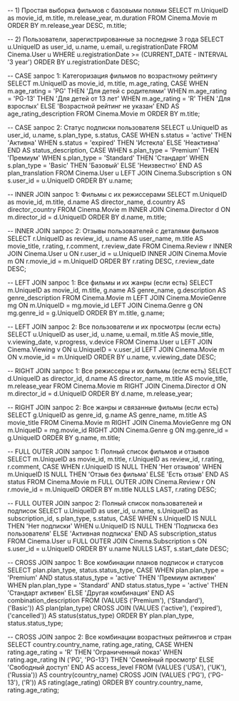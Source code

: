 -- 1) Простая выборка фильмов с базовыми полями
SELECT 
    m.UniqueID as movie_id, 
    m.title, 
    m.release_year, 
    m.duration
FROM Cinema.Movie m
ORDER BY m.release_year DESC, m.title;

-- 2) Пользователи, зарегистрированные за последние 3 года
SELECT 
    u.UniqueID as user_id, 
    u.name, 
    u.email, 
    u.registrationDate
FROM Cinema.User u
WHERE u.registrationDate >= (CURRENT_DATE - INTERVAL '3 year')
ORDER BY u.registrationDate DESC;

-- CASE запрос 1: Категоризация фильмов по возрастному рейтингу
SELECT
    m.UniqueID as movie_id,
    m.title,
    m.age_rating,
    CASE
        WHEN m.age_rating = 'PG' THEN 'Для детей с родителями'
        WHEN m.age_rating = 'PG-13' THEN 'Для детей от 13 лет'
        WHEN m.age_rating = 'R' THEN 'Для взрослых'
        ELSE 'Возрастной рейтинг не указан'
    END AS age_rating_description
FROM Cinema.Movie m
ORDER BY m.title;

-- CASE запрос 2: Статус подписки пользователя
SELECT
    u.UniqueID as user_id,
    u.name,
    s.plan_type,
    s.status,
    CASE
        WHEN s.status = 'active' THEN 'Активна'
        WHEN s.status = 'expired' THEN 'Истекла'
        ELSE 'Неактивна'
    END AS status_description,
    CASE
        WHEN s.plan_type = 'Premium' THEN 'Премиум'
        WHEN s.plan_type = 'Standard' THEN 'Стандарт'
        WHEN s.plan_type = 'Basic' THEN 'Базовый'
        ELSE 'Неизвестно'
    END AS plan_translation
FROM Cinema.User u
LEFT JOIN Cinema.Subscription s ON s.user_id = u.UniqueID
ORDER BY u.name;

-- INNER JOIN запрос 1: Фильмы с их режиссерами
SELECT 
    m.UniqueID as movie_id, 
    m.title, 
    d.name AS director_name,
    d.country AS director_country
FROM Cinema.Movie m
INNER JOIN Cinema.Director d ON m.director_id = d.UniqueID
ORDER BY d.name, m.title;

-- INNER JOIN запрос 2: Отзывы пользователей с деталями фильмов
SELECT 
    r.UniqueID as review_id,
    u.name AS user_name, 
    m.title AS movie_title, 
    r.rating,
    r.comment,
    r.review_date
FROM Cinema.Review r
INNER JOIN Cinema.User u ON r.user_id = u.UniqueID
INNER JOIN Cinema.Movie m ON r.movie_id = m.UniqueID
ORDER BY r.rating DESC, r.review_date DESC;

-- LEFT JOIN запрос 1: Все фильмы и их жанры (если есть)
SELECT 
    m.UniqueID as movie_id, 
    m.title,
    g.name AS genre_name,
    g.description AS genre_description
FROM Cinema.Movie m
LEFT JOIN Cinema.MovieGenre mg ON m.UniqueID = mg.movie_id
LEFT JOIN Cinema.Genre g ON mg.genre_id = g.UniqueID
ORDER BY m.title, g.name;

-- LEFT JOIN запрос 2: Все пользователи и их просмотры (если есть)
SELECT 
    u.UniqueID as user_id,
    u.name,
    u.email,
    m.title AS movie_title,
    v.viewing_date,
    v.progress,
    v.device
FROM Cinema.User u
LEFT JOIN Cinema.Viewing v ON u.UniqueID = v.user_id
LEFT JOIN Cinema.Movie m ON v.movie_id = m.UniqueID
ORDER BY u.name, v.viewing_date DESC;

-- RIGHT JOIN запрос 1: Все режиссеры и их фильмы (если есть)
SELECT 
    d.UniqueID as director_id,
    d.name AS director_name,
    m.title AS movie_title,
    m.release_year
FROM Cinema.Movie m
RIGHT JOIN Cinema.Director d ON m.director_id = d.UniqueID
ORDER BY d.name, m.release_year;

-- RIGHT JOIN запрос 2: Все жанры и связанные фильмы (если есть)
SELECT 
    g.UniqueID as genre_id,
    g.name AS genre_name,
    m.title AS movie_title
FROM Cinema.Movie m
RIGHT JOIN Cinema.MovieGenre mg ON m.UniqueID = mg.movie_id
RIGHT JOIN Cinema.Genre g ON mg.genre_id = g.UniqueID
ORDER BY g.name, m.title;

-- FULL OUTER JOIN запрос 1: Полный список фильмов и отзывов
SELECT 
    m.UniqueID as movie_id, 
    m.title, 
    r.UniqueID as review_id, 
    r.rating, 
    r.comment,
    CASE 
        WHEN r.UniqueID IS NULL THEN 'Нет отзывов'
        WHEN m.UniqueID IS NULL THEN 'Отзыв без фильма'
        ELSE 'Есть отзыв'
    END AS status
FROM Cinema.Movie m
FULL OUTER JOIN Cinema.Review r ON r.movie_id = m.UniqueID
ORDER BY m.title NULLS LAST, r.rating DESC;

-- FULL OUTER JOIN запрос 2: Полный список пользователей и подписок
SELECT 
    u.UniqueID as user_id, 
    u.name,
    s.UniqueID as subscription_id, 
    s.plan_type, 
    s.status,
    CASE 
        WHEN s.UniqueID IS NULL THEN 'Нет подписки'
        WHEN u.UniqueID IS NULL THEN 'Подписка без пользователя'
        ELSE 'Активная подписка'
    END AS subscription_status
FROM Cinema.User u
FULL OUTER JOIN Cinema.Subscription s ON s.user_id = u.UniqueID
ORDER BY u.name NULLS LAST, s.start_date DESC;

-- CROSS JOIN запрос 1: Все комбинации планов подписок и статусов
SELECT 
    plan.plan_type,
    status.status_type,
    CASE 
        WHEN plan.plan_type = 'Premium' AND status.status_type = 'active' 
            THEN 'Премиум активен'
        WHEN plan.plan_type = 'Standard' AND status.status_type = 'active' 
            THEN 'Стандарт активен'
        ELSE 'Другая комбинация'
    END AS combination_description
FROM (VALUES ('Premium'), ('Standard'), ('Basic')) AS plan(plan_type)
CROSS JOIN (VALUES ('active'), ('expired'), ('cancelled')) AS status(status_type)
ORDER BY plan.plan_type, status.status_type;

-- CROSS JOIN запрос 2: Все комбинации возрастных рейтингов и стран
SELECT 
    country.country_name,
    rating.age_rating,
    CASE 
        WHEN rating.age_rating = 'R' THEN 'Ограниченный показ'
        WHEN rating.age_rating IN ('PG', 'PG-13') THEN 'Семейный просмотр'
        ELSE 'Свободный доступ'
    END AS access_level
FROM (VALUES ('USA'), ('UK'), ('Russia')) AS country(country_name)
CROSS JOIN (VALUES ('PG'), ('PG-13'), ('R')) AS rating(age_rating)
ORDER BY country.country_name, rating.age_rating;